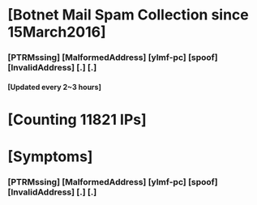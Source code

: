 # [Botnet Mail Spam Collection since 15March2016]
### [PTRMssing] [MalformedAddress] [ylmf-pc] [spoof] [InvalidAddress] [.] [.]
#### [Updated every 2~3 hours]

# [Counting 11821 IPs]

# [Symptoms] 
###   [PTRMssing] [MalformedAddress] [ylmf-pc] [spoof] [InvalidAddress] [.] [.]
